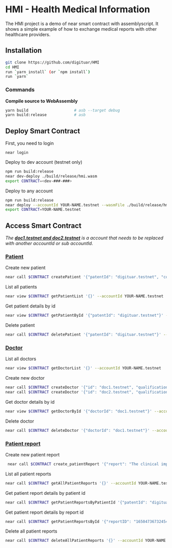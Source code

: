 # HMI - Health Medical Information

The HMI project is a demo of near smart contract with assemblyscript. It shows a simple example of how to exchange medical reports with other healthcare providers.

## Installation

```bash
git clone https://github.com/digituar/HMI
cd HMI
run `yarn install` (or `npm install`)
run `yarn`
```

### Commands

**Compile source to WebAssembly**

```sh
yarn build                    # asb --target debug
yarn build:release            # asb
```

## Deploy Smart Contract

First, you need to login

```
near login
```

Deploy to dev account (testnet only)

```sh
npm run build:release
near dev-deploy ./build/release/hmi.wasm
export CONTRACT=<dev-###-###>
```

Deploy to any account

```sh
npm run build:release
near deploy --accountId YOUR-NAME.testnet --wasmFile ./build/release/hmi.wasm
export CONTRACT=YOUR-NAME.testnet
```

## Access Smart Contract

<em>The <strong><u>doc1.testnet and doc2.testnet</u></strong> is a account that needs to be replaced with another accountId or sub accountId</em>.

<h3><u>Patient</u></h3>

Create new patient

```sh
near call $CONTRACT createPatient '{"patentId": "digituar.testnet", "comment": "admin"}' --accountId YOUR-NAME.testnet
```

List all patients

```sh
near view $CONTRACT getPatientList '{}' --accountId YOUR-NAME.testnet
```

Get patient details by id

```sh
near view $CONTRACT getPatientById '{"patentId": "digituar.testnet"}' --accountId YOUR-NAME.testnet
```

Delete patient

```sh
near call $CONTRACT deletePatient '{"patentId": "digituar.testnet"}' --accountId YOUR-NAME.testnet
```

<h3><u>Doctor</u></h3>

List all doctors

```sh
near view $CONTRACT getDoctorList '{}' --accountId YOUR-NAME.testnet
```

Create new doctor

```sh
near call $CONTRACT createDoctor '{"id": "doc1.testnet", "qualification": "DDerm - Diploma in Dermatology"}' --accountId YOUR-NAME.testnet
near call $CONTRACT createDoctor '{"id": "doc2.testnet", "qualification": "Orthopedist"}' --accountId YOUR-NAME.testnet
```

Get doctor details by id

```sh
near view $CONTRACT getDoctorById '{"doctorId": "doc1.testnet"}' --accountId YOUR-NAME.testnet
```

Delete doctor

```sh
near call $CONTRACT deleteDoctor '{"doctorId": "doc1.testnet"}' --accountId YOUR-NAME.testnet
```

<h3><u>Patient report</u></h3>

Create new patient report

```sh
 near call $CONTRACT create_patientReport '{"report": "The clinical impression was that he was manifesting behavioural etc...", "patientId": "digituar.testnet", "doctorId": "doc1.testnet", "viewers": ["doc1.testnet"]}' --accountId YOUR-NAME.testnet
```

List all patient reports

```sh
near call $CONTRACT getAllPatientReports '{}' --accountId YOUR-NAME.testnet
```

Get patient report details by patient id

```sh
near call $CONTRACT getPatientReportsByPatientId '{"patentId": "digituar.testnet"}' --accountId YOUR-NAME.testnet
```

Get patient report details by report id

```sh
near call $CONTRACT getPatientReportsById '{"reportID": "1650473673245405397"}' --accountId YOUR-NAME.testnet
```

Delete all patient reports

```sh
near call $CONTRACT deleteAllPatientReports '{}' --accountId YOUR-NAME.testnet
```

